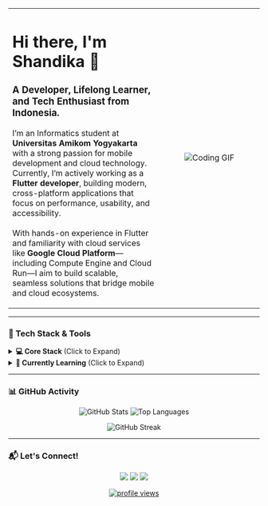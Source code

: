 <table>
  <tr>
    <td>
      <h1 align="left">Hi there, I'm Shandika 👋</h1>
      <h3 align="left">A Developer, Lifelong Learner, and Tech Enthusiast from Indonesia.</h3>
      <p align="left">
        I’m an Informatics student at <b>Universitas Amikom Yogyakarta</b> with a strong passion for mobile development and cloud technology. Currently, I’m actively working as a <b>Flutter developer</b>, building modern, cross-platform applications that focus on performance, usability, and accessibility.
        <br/><br/>
        With hands-on experience in Flutter and familiarity with cloud services like <b>Google Cloud Platform</b>—including Compute Engine and Cloud Run—I aim to build scalable, seamless solutions that bridge mobile and cloud ecosystems.
      </p>
    </td>
    <td width="40%" align="center">
      <img src="https://media1.tenor.com/m/dZ7rbTyYOIAAAAAC/azki-%E3%83%9B%E3%83%AD%E3%83%A9%E3%82%A4%E3%83%96.gif" alt="Coding GIF" />
    </td>
  </tr>
</table>

---

### 🚀 Tech Stack & Tools

<details>
  <summary><b>💻 Core Stack</b> (Click to Expand)</summary>
  <br/>
  <p align="left">
    <a href="https://flutter.dev" target="_blank" rel="noreferrer"><img src="https://img.shields.io/badge/Flutter-02569B?style=for-the-badge&logo=flutter&logoColor=white" alt="Flutter"/></a>
    <a href="https://dart.dev" target="_blank" rel="noreferrer"><img src="https://img.shields.io/badge/Dart-0175C2?style=for-the-badge&logo=dart&logoColor=white" alt="Dart"/></a>
    <a href="https://developer.mozilla.org/en-US/docs/Web/JavaScript" target="_blank" rel="noreferrer"><img src="https://img.shields.io/badge/JavaScript-F7DF1E?style=for-the-badge&logo=javascript&logoColor=black" alt="JavaScript"/></a>
    <a href="https://nodejs.org" target="_blank" rel="noreferrer"><img src="https://img.shields.io/badge/Node.js-339933?style=for-the-badge&logo=nodedotjs&logoColor=white" alt="Node.js"/></a>
    <a href="https://www.php.net" target="_blank" rel="noreferrer"><img src="https://img.shields.io/badge/PHP-777BB4?style=for-the-badge&logo=php&logoColor=white" alt="PHP"/></a>
    <a href="https://cloud.google.com" target="_blank" rel="noreferrer"><img src="https://img.shields.io/badge/Google_Cloud-4285F4?style=for-the-badge&logo=google-cloud&logoColor=white" alt="GCP"/></a>
    <a href="https://www.docker.com/" target="_blank" rel="noreferrer"><img src="https://img.shields.io/badge/Docker-2496ED?style=for-the-badge&logo=docker&logoColor=white" alt="Docker"/></a>
    <a href="https://www.linux.org/" target="_blank" rel="noreferrer"><img src="https://img.shields.io/badge/Linux-FCC624?style=for-the-badge&logo=linux&logoColor=black" alt="Linux"/></a>
  </p>
</details>

<details>
  <summary><b>🌱 Currently Learning</b> (Click to Expand)</summary>
  <br/>
  <p align="left">
    <a href="https://www.rust-lang.org" target="_blank" rel="noreferrer"><img src="https://img.shields.io/badge/Rust-000000?style=for-the-badge&logo=rust&logoColor=white" alt="Rust"/></a>
    <a href="https://laravel.com/" target="_blank" rel="noreferrer"><img src="https://img.shields.io/badge/Laravel-FF2D20?style=for-the-badge&logo=laravel&logoColor=white" alt="Laravel"/></a>
    <a href="https://tailwindcss.com/" target="_blank" rel="noreferrer"><img src="https://img.shields.io/badge/Tailwind_CSS-38B2AC?style=for-the-badge&logo=tailwind-css&logoColor=white" alt="Tailwind"/></a>
    <a href="https://www.gnu.org/software/bash/" target="_blank" rel="noreferrer"><img src="https://img.shields.io/badge/Shell_Script-4EAA25?style=for-the-badge&logo=gnu-bash&logoColor=white" alt="Shell Script"/></a>
  </p>
</details>

---

### 📊 GitHub Activity

<p align="center">
  <img src="https://github-readme-stats.vercel.app/api?username=shandikadav&show_icons=true&theme=tokyonight&hide_border=true&include_all_commits=true&count_private=true" alt="GitHub Stats" />
  <img src="https://github-readme-stats.vercel.app/api/top-langs/?username=shandikadav&layout=compact&theme=tokyonight&hide_border=true&langs_count=8" alt="Top Languages" />
</p>
<p align="center">
  <img src="https://github-readme-streak-stats.herokuapp.com/?user=shandikadav&theme=tokyonight&hide_border=true" alt="GitHub Streak" />
</p>

---

### 📬 Let's Connect!

<p align="center">
  <a href="https://linkedin.com/in/shandikadavid" target="_blank"><img src="https://img.shields.io/badge/LinkedIn-0077B5?style=for-the-badge&logo=linkedin&logoColor=white"/></a>
  <a href="https://instagram.com/shandikadav" target="_blank"><img src="https://img.shields.io/badge/Instagram-E4405F?style=for-the-badge&logo=instagram&logoColor=white"/></a>
  <a href="mailto:shandikadavid@example.com"><img src="https://img.shields.io/badge/Gmail-D14836?style=for-the-badge&logo=gmail&logoColor=white" /></a>
</p>

<p align="center">
  <a href="https://github.com/shandikadav">
    <img src="https://komarev.com/ghpvc/?username=shandikadav&label=Profile%20Views&color=blueviolet&style=flat-square" alt="profile views"/>
  </a>
</p>
